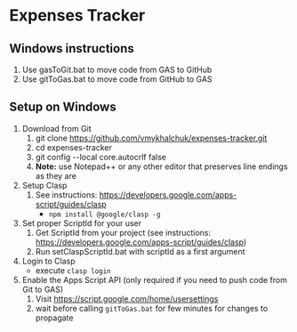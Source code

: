 # Expenses Tracker

## Windows instructions
1. Use gasToGit.bat to move code from GAS to GitHub
1. Use gitToGas.bat to move code from GitHub to GAS

## Setup on Windows
1. Download from Git
    1. git clone https://github.com/vmykhalchuk/expenses-tracker.git
    1. cd expenses-tracker
    1. git config --local core.autocrlf false
    1. **Note:** use Notepad++ or any other editor that preserves line endings as they are
1. Setup Clasp
    1. See instructions: https://developers.google.com/apps-script/guides/clasp
        * ```npm install @google/clasp -g```
1. Set proper ScriptId for your user
    1. Get ScriptId from your project (see instructions: https://developers.google.com/apps-script/guides/clasp)
    1. Run setClaspScriptId.bat with scriptId as a first argument
1. Login to Clasp
    * execute ```clasp login```
1. Enable the Apps Script API (only required if you need to push code from Git to GAS)
    1. Visit https://script.google.com/home/usersettings
	1. wait before calling ```gitToGas.bat``` for few minutes for changes to propagate
